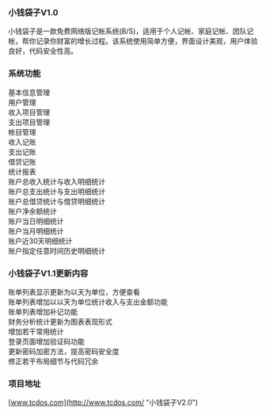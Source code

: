 ###  小钱袋子V1.0

小钱袋子是一款免费网络版记帐系统(B/S)，适用于个人记帐、家庭记帐、团队记帐，帮你记录你财富的增长过程。该系统使用简单方便，界面设计美观，用户体验良好，代码安全性高。

### 系统功能

基本信息管理  
用户管理  
收入项目管理  
支出项目管理  
帐目管理  
收入记账  
支出记账  
借贷记账  
统计报表  
账户总收入统计与收入明细统计  
账户总支出统计与支出明细统计  
账户总借贷统计与借贷明细统计  
账户净余额统计  
账户当日明细统计  
账户当月明细统计  
账户近30天明细统计  
账户指定任意时间历史明细统计

### 小钱袋子V1.1更新内容

账单列表显示更新为以天为单位，方便查看  
账单列表增加以以天为单位统计收入与支出金额功能  
账单列表增加补记功能  
财务分析统计更新为图表表现形式  
增加若干常用统计  
登录页面增加验证码功能  
更新密码加密方法，提高密码安全度  
修正若干布局细节与代码冗余    

### 项目地址

[www.tcdos.com](http://www.tcdos.com/ "小钱袋子V2.0")
